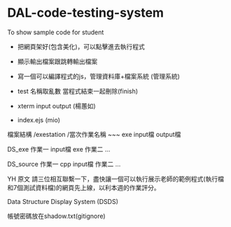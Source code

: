 # DAL-code-testing-system
To show sample code for student

-  把網頁架好(包含美化)，可以點擊進去執行程式
-  顯示輸出檔案跟跳轉輸出檔案
-  寫一個可以編譯程式的js，管理資料庫+檔案系統 (管理系統)

- test 名稱取亂數 當程式結束一起刪除(finish)
- xterm input output (楊蕙如)
- index.ejs (mio)

檔案結構
  /exestation
    /當次作業名稱
      ~~~
        exe
        input檔
        output檔

  DS_exe
    作業一
      input檔
      exe
    作業二
    ...

  DS_source
    作業一
      cpp
      input檔
    作業二
    ...

YH 原文
請三位相互聯繫一下，盡快讓一個可以執行展示老師的範例程式(執行檔和7個測試資料檔)的網頁先上線，以利本週的作業評分。

Data Structure Display System (DSDS)

帳號密碼放在shadow.txt(gitignore)



